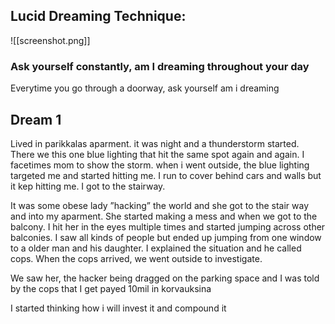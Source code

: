 
## Lucid Dreaming Technique:

![[screenshot.png]]


### Ask yourself constantly, am I dreaming throughout your day 

Everytime you go through a doorway, ask yourself am i dreaming



## Dream 1

Lived in parikkalas aparment. it was night and a thunderstorm started. There we this one blue lighting that hit the same spot again and again. I facetimes mom to show the storm. when i went outside, the blue lighting targeted me and started hitting me. I run to cover behind cars and walls but it kep hitting me. I got to the stairway.

It was some obese lady ”hacking” the world and she got to the stair way and into my aparment. She started making a mess and when we got to the balcony. I hit her in the eyes multiple times and started jumping across other balconies. I saw all kinds of people but ended up jumping from one window to a older man and his daughter. I explained the situation and he called cops. When the cops arrived, we went outside to investigate. 

We saw her, the hacker being dragged on the parking space and I was told by the cops that I get payed 10mil in korvauksina

I started thinking how i will invest it and compound it


